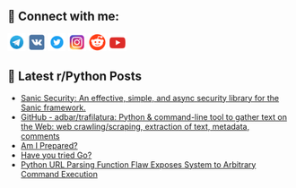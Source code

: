 ## 🔎 Connect with me:
[<img src="https://github.com/bullbesh/bullbesh/blob/main/images/Telegram.png" width="32" height="32" />](https://t.me/bullbesh)
[<img src="https://github.com/bullbesh/bullbesh/blob/main/images/VK.png" width="32" height="32" />](https://vk.com/bullbesh)
[<img src="https://github.com/bullbesh/bullbesh/blob/main/images/Twitter.png" width="32" height="32" />](https://twitter.com/bullbesh1)
[<img src="https://github.com/bullbesh/bullbesh/blob/main/images/Instagram.png" width="32" height="32" />](https://www.instagram.com/bullbesh)
[<img src="https://github.com/bullbesh/bullbesh/blob/main/images/Reddit.png" width="32" height="32" />](https://www.reddit.com/user/bullbesh)
[<img src="https://github.com/bullbesh/bullbesh/blob/main/images/YouTube.png" width="32" height="32" />](https://www.youtube.com/channel/UCtfjRs6uzgq5mfm8S06WTcg)

## 📕 Latest r/Python Posts
<!-- BLOG-POST-LIST:START -->
- [Sanic Security: An effective, simple, and async security library for the Sanic framework.](https://www.reddit.com/r/Python/comments/15yxvkp/sanic_security_an_effective_simple_and_async/)
- [GitHub - adbar/trafilatura: Python &amp; command-line tool to gather text on the Web: web crawling/scraping, extraction of text, metadata, comments](https://www.reddit.com/r/Python/comments/15yvd8v/github_adbartrafilatura_python_commandline_tool/)
- [Am I Prepared?](https://www.reddit.com/r/Python/comments/15yvcd0/am_i_prepared/)
- [Have you tried Go?](https://www.reddit.com/r/Python/comments/15yusow/have_you_tried_go/)
- [Python URL Parsing Function Flaw Exposes System to Arbitrary Command Execution](https://www.reddit.com/r/Python/comments/15yu7pi/python_url_parsing_function_flaw_exposes_system/)
<!-- BLOG-POST-LIST:END -->
